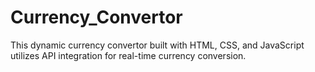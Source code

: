 # Currency_Convertor
This dynamic currency convertor built with HTML, CSS, and JavaScript utilizes API integration for real-time currency conversion.
